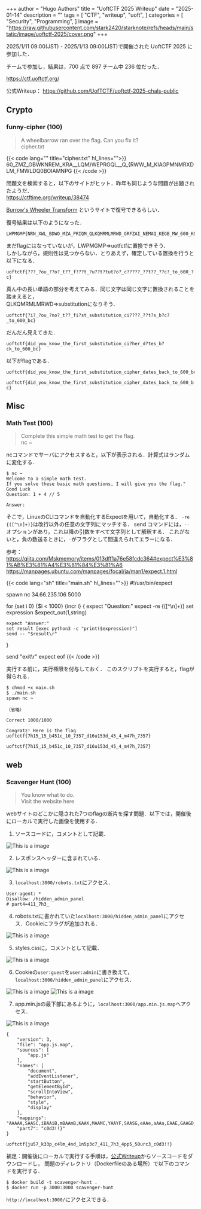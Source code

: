 +++
author = "Hugo Authors"
title = "UoftCTF 2025 Writeup"
date = "2025-01-14"
description = ""
tags = [
    "CTF",
    "writeup",
    "uoft",
]
categories = [
    "Security",
    "Programming",
]
image = "https://raw.githubusercontent.com/stark2420/starknote/refs/heads/main/static/image/uoftctf-2025/cover.png"
+++

2025/1/11 09:00(JST) - 2025/1/13 09:00(JST)で開催された UoftCTF 2025 に参加した．

<!--more-->
チームで参加し，結果は，700 点で 897 チーム中 236 位だった．

https://ctf.uoftctf.org/

公式Writeup：
https://github.com/UofTCTF/uoftctf-2025-chals-public

## Crypto
### funny-cipher (100)
> A wheelbarrow ran over the flag. Can you fix it?  
cipher.txt

{{< code lang="" title="cipher.txt" hl_lines="">}}
60_ZMZ_GBWKNREM_KRA__LQM}WEPRGQL__Q_{RWW_M_KIAGPMNMRXDLM_FMWLDQ0BOIAMNPG
{{< /code >}}

問題文を検索すると，以下のサイトがヒット．昨年も同じような問題が出題されたようだ．  
https://ctftime.org/writeup/38474

[Burrow's Wheeler Transform](https://www.dcode.fr/burrows-wheeler-transform) というサイトで復号できるらしい．

復号結果は以下のようになった．
```
LWPMGMP{NRN_XWL_BDWO_MZA_PRIQM_QLKQMRMLMRWD_GRFZAI_NEMAQ_KEGB_MW_600_KG}
```
まだflagにはなっていないが，LWPMGMP=>uotfctfに置換できそう．  
しかしながら，規則性は見つからない．とりあえず，確定している置換を行うと以下になる．
```
uoftctf{???_?ou_??o?_t??_f???t_?u??t?tut?o?_c?????_??t??_??c?_to_600_?c}
```
真ん中の長い単語の部分を考えてみる．同じ文字は同じ文字に置換されることを踏まえると，  
QLKQMRMLMRWD=>substitutionになりそう．
```
uoftctf{?i?_?ou_?no?_t??_fi?st_substitution_ci????_??t?s_b?c?_to_600_bc}
```
だんだん見えてきた．
```
uoftctf{did_you_know_the_first_substitution_ci?her_d?tes_b?ck_to_600_bc}
```
以下がflagである．
```
uoftctf{did_you_know_the_first_substitution_cipher_dates_back_to_600_bc}
```

`uoftctf{did_you_know_the_first_substitution_cipher_dates_back_to_600_bc}`

## Misc
### Math Test (100)
> Complete this simple math test to get the flag.  
nc ~

ncコマンドでサーバにアクセスすると，以下が表示される．計算式はランダムに変化する．
```
$ nc ~
Welcome to a simple math test.
If you solve these basic math questions, I will give you the flag."
Good Luck
Question: 1 + 4 // 5

Answer: 
```

そこで，LinuxのCLIコマンドを自動化するExpectを用いて，自動化する．
`-re {([^\n]+)}`は改行以外の任意の文字列にマッチする．
send コマンドには，`--`オプションがあり，これ以降の引数をすべて文字列として解釈する．
これがないと，負の数送るときに，`-`がフラグとして間違えられてエラーになる．

参考：
https://qiita.com/Mskmemory/items/013dff1a76e58fcdc364#expect%E3%81%AB%E3%81%A4%E3%81%84%E3%81%A6
https://manpages.ubuntu.com/manpages/focal/ja/man1/expect.1.html


{{< code lang="sh" title="main.sh" hl_lines="">}}
#!/usr/bin/expect

spawn nc 34.66.235.106 5000

for {set i 0} {$i < 1000} {incr i} {
    expect "Question:"
    expect -re {([^\n]+)}
    set expression $expect_out(1,string)

    expect "Answer:"
    set result [exec python3 -c "print($expression)"]
    send -- "$result\r"
}

send "exit\r"
expect eof
{{< /code >}}

実行する前に，実行権限を付与しておく．
このスクリプトを実行すると，flagが得られる．
```
$ chmod +x main.sh
$ ./main.sh
spawn nc ~

（省略）

Correct 1000/1000

Congratz! Here is the flag uoftctf{7h15_15_b451c_10_7357_d16u153d_45_4_m47h_7357}
```

`uoftctf{7h15_15_b451c_10_7357_d16u153d_45_4_m47h_7357}`


## web
### Scavenger Hunt (100)
> You know what to do.  
Visit the website here

webサイトのどこかに隠された7つのflagの断片を探す問題．以下では，開催後にローカルで実行した画像を使用する．

1. ソースコードに，コメントとして記載．

![This is a image](https://raw.githubusercontent.com/stark2420/starknote/refs/heads/main/static/image/uoftctf-2025/im01.png) 

2. レスポンスヘッダーに含まれている．

![This is a image](https://raw.githubusercontent.com/stark2420/starknote/refs/heads/main/static/image/uoftctf-2025/im02.png) 

3. `localhost:3000/robots.txt`にアクセス．
```
User-agent: *
Disallow: /hidden_admin_panel
# part4=411_7h3_
```

4. robots.txtに書かれていた`localhost:3000/hidden_admin_panel`にアクセス．Cookieにフラグが追加される．

![This is a image](https://raw.githubusercontent.com/stark2420/starknote/refs/heads/main/static/image/uoftctf-2025/im03.png) 

5. styles.cssに，コメントとして記載．

![This is a image](https://raw.githubusercontent.com/stark2420/starknote/refs/heads/main/static/image/uoftctf-2025/im04.png) 

6. Cookieの`user:guest`を`user:admin`に書き換えて，`localhost:3000/hidden_admin_panel`にアクセス．

![This is a image](https://raw.githubusercontent.com/stark2420/starknote/refs/heads/main/static/image/uoftctf-2025/im07.png) 
![This is a image](https://raw.githubusercontent.com/stark2420/starknote/refs/heads/main/static/image/uoftctf-2025/im06.png) 

7. app.min.jsの最下部にあるように，`localhost:3000/app.min.js.map`へアクセス．

![This is a image](https://raw.githubusercontent.com/stark2420/starknote/refs/heads/main/static/image/uoftctf-2025/im05.png) 
```
{
    "version": 3,
    "file": "app.js.map",
    "sources": [
        "app.js"
    ],
    "names": [
        "document",
        "addEventListener",
        "startButton",
        "getElementById",
        "scrollIntoView",
        "behavior",
        "style",
        "display"
    ],
    "mappings": "AAAAA,SAASC,iBAAiB,mBAAmB,KAAK,MAAMC,YAAYF,SAASG,eAAe,aAAa,EAAE,GAAGD,YAAY,CACtHA,YAAYD,iBAAiB,QAAQ,KACjCD,SAASG,eAAe,MAAM,EAAEC,eAAe,CAACC,SAAS,QAAQ,CAAC,EAClEL,SAASG,eAAe,eAAe,EAAEG,MAAMC,QAAU,OAC7D,CAAC,CACL,CAAC,CAAC",
    "part7": "c0d3!!}"
}
```

`uoftctf{ju57_k33p_c4lm_4nd_1n5p3c7_411_7h3_4pp5_50urc3_c0d3!!}`

補足：開催後にローカルで実行する手順は，[公式Writeup](https://github.com/UofTCTF/uoftctf-2025-chals-public)からソースコードをダウンロードし，
問題のディレクトリ（Dockerfileのある場所）で以下のコマンドを実行する．
```
$ docker build -t scavenger-hunt .
$ docker run -p 3000:3000 scavenger-hunt
```
`http://localhost:3000/`にアクセスできる．

